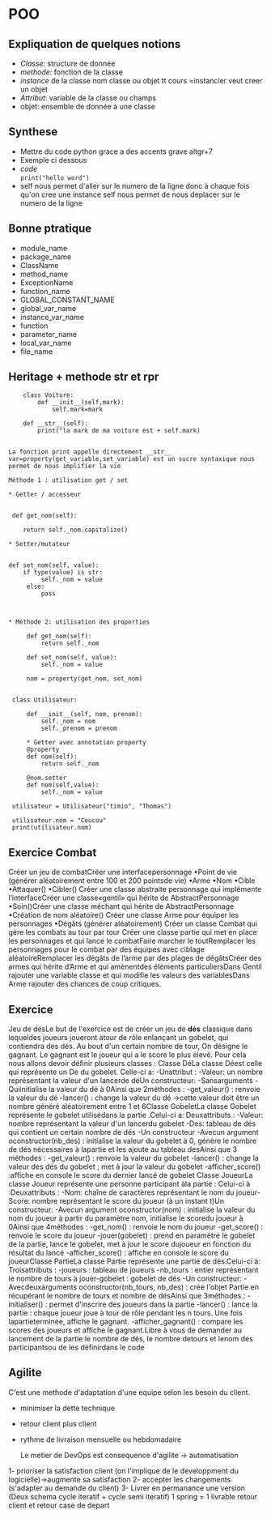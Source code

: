 # POO  

## Expliquation de quelques notions

* _Classe_: structure de donnée
* _methode_: fonction de la classe
* _instance_ de la classe nom classe ou objet tt cours =instancier veut creer un objet
* _Attribut_: variable de la classe ou champs
* objet: ensemble de donnée à une classe

## Synthese  

* Mettre du code python grace a des accents grave altgr+7
* Exemple ci dessous
* _code_  
``
print("hello word")
``
* self nous permet d'aller sur le numero de la ligne donc à chaque fois qu'on cree une instance self nous permet de nous deplacer sur le numero de la ligne

## Bonne ptratique

* module_name 
* package_name 
* ClassName
* method_name
* ExceptionName
* function_name
* GLOBAL_CONSTANT_NAME
* global_var_name
* instance_var_name
* function
* parameter_name
* local_var_name 
* file_name 

## Heritage + methode str et rpr

````
    class Voiture:  
        def __init__(self,mark):  
            self.mark=mark
    
    def __str__(self):
        print("la mark de ma voiture est + self.mark)


La fonction print appelle directement __str__
var=property(get_variable,set_variable) est un sucre syntaxique nous permet de nous implifier la vie

Méthode 1 : utilisation get / set

* Getter / accesseur  


 def get_nom(self):

    return self._nom.capitalize()

* Setter/mutateur


def set_nom(self, value):
    if type(value) is str:  
         self._nom = value
     else:
         pass



* Méthode 2: utilisation des properties

     def get_nom(self):
         return self._nom

     def set_nom(self, value):
         self._nom = value

     nom = property(get_nom, set_nom)


 class Utilisateur:  
 
     def __init__(self, nom, prenom):
         self._nom = nom
         self._prenom = prenom

     * Getter avec annotation property  
     @property
     def nom(self):
         return self._nom

     @nom.setter
     def nom(self,value):
         self._nom = value

 utilisateur = Utilisateur("timio", "Thomas")

 utilisateur.nom = "Coucou"
 print(utilisateur.nom)
 ````
 ## Exercice Combat

Créer un jeu de combatCréer une interfacepersonnage
•Point de vie (générer aléatoirement entre 100 et 200 pointsde vie)
•Arme
•Nom
•Cible
•Attaquer()
•Cibler()
Créer une classe abstraite personnage qui implémente l’interfaceCréer une classe«gentil» qui hérite de AbstractPersonnage
•Soin()Créer une classe méchant qui hérite de AbstractPersonnage
•Création de nom aléatoire()
Créer une classe Arme pour équiper les personnages
•Dégâts (générer aléatoirement)
Créer un classe Combat qui gère les combats au tour par tour Créer une classe partie qui met en place les personnages et qui lance le combatFaire marcher le toutRemplacer les personnages pour le combat par des équipes avec ciblage aléatoireRemplacer les dégâts de l’arme par des plages de dégâtsCréer des armes qui hérite d’Arme et qui amènentdes éléments particuliersDans Gentil 
rajouter une variable classe et qui modifie les valeurs des variablesDans Arme rajouter des chances de coup critiques.

## Exercice 

Jeu de désLe but de l'exercice est de créer un jeu de __dés__ classique dans lequeldes joueurs joueront àtour de rôle enlançant un gobelet, qui contiendra des dés. 
Au bout d'un certain nombre de tour, On désigne le gagnant.
Le gagnant est le joueur qui a le score le plus élevé. 
Pour cela nous allons devoir définir plusieurs classes :
Classe DéLa classe Déest celle qui représente un De du gobelet.
Celle-ci a:
-Unattribut :
-Valeur: 
un nombre représentant la valeur d'un lancerde déUn constructeur:
-Sansarguments 
-Quiinitialise la valeur du dé à 0Ainsi que 2méthodes :
-get_valeur() : renvoie la valeur du dé
-lancer() : change la valeur du dé ->cette valeur doit être un nombre généré aléatoirement entre 1 et 6Classe GobeletLa classe Gobelet représente le gobelet utilisédans la partie
.Celui-ci a:
Deuxattributs :
-Valeur: nombre représentant la valeur d'un lancerdu gobelet
-Des: tableau de dés qui contient un certain nombre de dés
-Un constructeur 
-Avecun argument oconstructor(nb_des) : initialise la valeur du gobelet à 0, génère le nombre de dés nécessaires à lapartie et les ajoute au tableau desAinsi que 3 méthodes :
-get_valeur() : renvoie la valeur du gobelet
-lancer() : change la valeur des dés du gobelet ; met à jour la valeur du gobelet
-afficher_score() :affiche en console le score du dernier lancé de gobelet
Classe JoueurLa classe Joueur représente une personne participant àla partie :
Celui-ci à
:Deuxattributs :
-Nom: chaîne de caractères représentant le nom du joueur-Score: nombre représentant le score du joueur (à un instant t)Un constructeur:
-Avecun argument oconstructor(nom) : initialise la valeur du nom du joueur à partir du paramètre nom, initialise le scoredu joueur à 0Ainsi que 4méthodes :
-get_nom() : renvoie le nom du joueur
-get_score() : renvoie le score du joueur
-jouer(gobelet) : prend en paramètre le gobelet de la partie, lance le gobelet, met à jour le score dujoueur en fonction du résultat du lancé
-afficher_score() : affiche en console le score du joueurClasse PartieLa classe Partie représente une partie de dés.Celui-ci à:
Troisattributs :
-joueurs : tableau de joueurs
-nb_tours : entier représentant le nombre de tours à jouer-gobelet : gobelet de dés
-Un constructeur:
-Avecdeuxarguments oconstructor(nb_tours, nb_des) : crée l'objet Partie en récupérant le nombre de tours et nombre de désAinsi que 3méthodes :
-initialiser() : permet d'inscrire des joueurs dans la partie
-lancer() : lance la partie : chaque joueur joue à tour de rôle pendant les n tours. Une fois lapartieterminée, affiche le gagnant.
-afficher_gagnant() : compare les scores des joueurs et affiche le gagnant.Libre à vous de demander au lancement de la partie le nombre de dés, le nombre detours et lenom des participantsou de les définirdans le code

## Agilite

C'est une methode d'adaptation d'une equipe selon les besoin du client.

* minimiser la dette technique
* retour client plus client
* rythme de livraison mensuelle ou hebdomadaire
  
  Le metier de DevOps est consequence d'agilite -> automatisation

1- prioriser la satisfaction client (on l'implique de le developpment du logicielle)->augmente sa satisfaction
2- accepter les changements (s'adapter au demande du client)
3- Livrer en permanance une version 
(Deux schema cycle iteratif + cycle semi iteratif)
1 spring = 1 livrable retour client et retour case de depart
